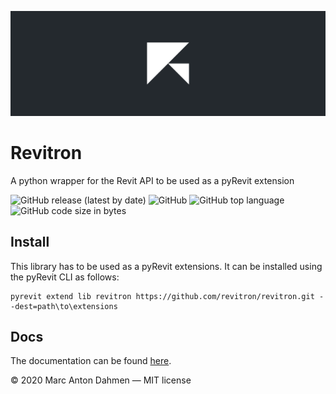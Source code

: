 ![](svg/revitron-readme.svg)

# Revitron

A python wrapper for the Revit API to be used as a pyRevit extension 

![GitHub release (latest by date)](https://img.shields.io/github/v/release/revitron/revitron)
![GitHub](https://img.shields.io/github/license/revitron/revitron)
![GitHub top language](https://img.shields.io/github/languages/top/revitron/revitron)
![GitHub code size in bytes](https://img.shields.io/github/languages/code-size/revitron/revitron)

## Install

This library has to be used as a pyRevit extensions. It can be installed using the pyRevit CLI as follows:

    pyrevit extend lib revitron https://github.com/revitron/revitron.git --dest=path\to\extensions

## Docs

The documentation can be found [here](https://revitron.readthedocs.io/en/latest/index.html).     


&copy; 2020 Marc Anton Dahmen &mdash; MIT license